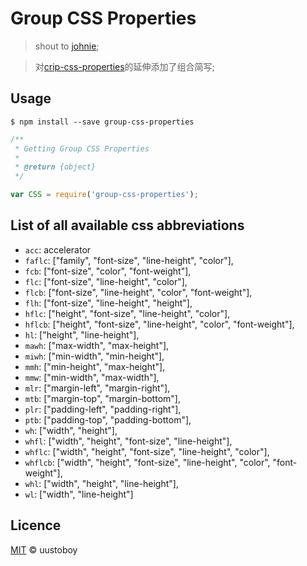 # Group CSS Properties

> shout to [johnie](https://github.com/johnie);<br/>

> 对[crip-css-properties](https://github.com/johnie/crip-css-properties)的延伸添加了组合简写;

## Usage

```console
$ npm install --save group-css-properties
```

```js
/**
 * Getting Group CSS Properties
 *
 * @return {object}
 */

var CSS = require('group-css-properties');
```

## List of all available css abbreviations

* `acc`: accelerator
* `faflc`: ["family", "font-size", "line-height", "color"],
* `fcb`: ["font-size", "color", "font-weight"],
* `flc`: ["font-size", "line-height", "color"],
* `flcb`: ["font-size", "line-height", "color", "font-weight"],
* `flh`: ["font-size", "line-height", "height"],
* `hflc`: ["height", "font-size", "line-height", "color"],
* `hflcb`: ["height", "font-size", "line-height", "color", "font-weight"],
* `hl`: ["height", "line-height"],
* `mawh`: ["max-width", "max-height"],
* `miwh`: ["min-width", "min-height"],
* `mmh`: ["min-height", "max-height"],
* `mmw`: ["min-width", "max-width"],
* `mlr`: ["margin-left", "margin-right"],
* `mtb`: ["margin-top", "margin-bottom"],
* `plr`: ["padding-left", "padding-right"],
* `ptb`: ["padding-top", "padding-bottom"],
* `wh`: ["width", "height"],
* `whfl`: ["width", "height", "font-size", "line-height"],
* `whflc`: ["width", "height", "font-size", "line-height", "color"],
* `whflcb`: ["width", "height", "font-size", "line-height", "color", "font-weight"],
* `whl`: ["width", "height", "line-height"],
* `wl`: ["width", "line-height"]
## Licence

[MIT](licence) © uustoboy
